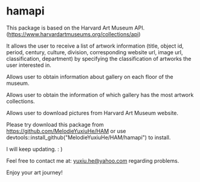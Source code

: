 
# hamapi

This package is based on the Harvard Art Museum API.
(<https://www.harvardartmuseums.org/collections/api>)

It allows the user to receive a list of artwork information (title,
object id, period, century, culture, division, corresponding website
url, image url, classification, department) by specifying the
classification of artworks the user interested in.

Allows user to obtain information about gallery on each floor of the
museum.

Allows user to obtain the information of which gallery has the most artwork
collections.

Allows user to download pictures from Harvard Art Museum website.

Please try download this package from
<https://github.com/MelodieYuxiuHe/HAM> or use
devtools::install\_github("MelodieYuxiuHe/HAM/hamapi") to install.

I will keep updating. : )

Feel free to contact me at: <yuxiu.he@yahoo.com> regarding problems.

Enjoy your art journey\!
